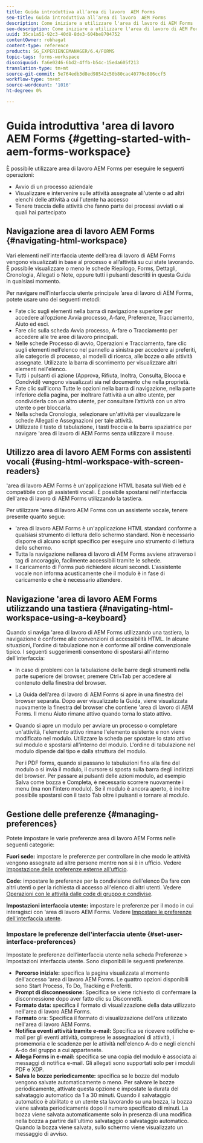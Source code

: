 ```yaml
---
title: Guida introduttiva all’area di lavoro  AEM Forms
seo-title: Guida introduttiva all’area di lavoro  AEM Forms
description: Come iniziare a utilizzare l'area di lavoro di AEM Forms  LiveCycle per gestire i processi di automazione aziendale.
seo-description: Come iniziare a utilizzare l'area di lavoro di AEM Forms  LiveCycle per gestire i processi di automazione aziendale.
uuid: 35ca1a51-92c3-40d8-8de3-604be8704752
contentOwner: robhagat
content-type: reference
products: SG_EXPERIENCEMANAGER/6.4/FORMS
topic-tags: forms-workspace
discoiquuid: fa6e0246-6bd2-4ffb-b54c-15eda605f213
translation-type: tm+mt
source-git-commit: 5e764edb3d8ed98542c50b80cac40776c886ccf5
workflow-type: tm+mt
source-wordcount: '1016'
ht-degree: 0%

---
```



# Guida introduttiva &#39;area di lavoro AEM Forms {#getting-started-with-aem-forms-workspace}

È possibile utilizzare  area di lavoro AEM Forms per eseguire le seguenti operazioni:

* Avvio di un processo aziendale
* Visualizzare e intervenire sulle attività assegnate all&#39;utente o ad altri elenchi delle attività a cui l&#39;utente ha accesso
* Tenere traccia delle attività che fanno parte dei processi avviati o ai quali hai partecipato

## Navigazione  area di lavoro AEM Forms {#navigating-html-workspace}

Vari elementi nell’interfaccia utente dell’area di lavoro di  AEM Forms vengono visualizzati in base al processo e all’attività su cui state lavorando. È possibile visualizzare o meno le schede Riepilogo, Forms, Dettagli, Cronologia, Allegati o Note, oppure tutti i pulsanti descritti in questa Guida in qualsiasi momento.

Per navigare nell’interfaccia utente principale ’area di lavoro di AEM Forms, potete usare uno dei seguenti metodi:

* Fate clic sugli elementi nella barra di navigazione superiore per accedere all’opzione Avvia processo, A-fare, Preferenze, Tracciamento, Aiuto ed esci.
* Fare clic sulla scheda Avvia processo, A-fare o Tracciamento per accedere alle tre aree di lavoro principali.
* Nelle schede Processo di avvio, Operazioni e Tracciamento, fare clic sugli elementi nell’elenco nel pannello a sinistra per accedere ai preferiti, alle categorie di processo, ai modelli di ricerca, alle bozze o alle attività assegnate. Utilizzate la barra di scorrimento per visualizzare altri elementi nell&#39;elenco.
* Tutti i pulsanti di azione (Approva, Rifiuta, Inoltra, Consulta, Blocca e Condividi) vengono visualizzati sia nel documento che nella proprietà.
* Fate clic sull’icona Tutte le opzioni nella barra di navigazione, nella parte inferiore della pagina, per inoltrare l’attività a un altro utente, per condividerla con un altro utente, per consultare l’attività con un altro utente o per bloccarla.
* Nella scheda Cronologia, selezionare un&#39;attività per visualizzare le schede Allegati e Assegnazioni per tale attività.
* Utilizzate il tasto di tabulazione, i tasti freccia e la barra spaziatrice per navigare &#39;area di lavoro di AEM Forms senza utilizzare il mouse.

## Utilizzo  area di lavoro AEM Forms con assistenti vocali {#using-html-workspace-with-screen-readers}

&#39;area di lavoro AEM Forms è un&#39;applicazione HTML basata sul Web ed è compatibile con gli assistenti vocali. È possibile spostarsi nell&#39;interfaccia dell&#39;area di lavoro di  AEM Forms utilizzando la tastiera.

Per utilizzare &#39;area di lavoro AEM Forms con un assistente vocale, tenere presente quanto segue:

* &#39;area di lavoro AEM Forms è un&#39;applicazione HTML standard conforme a qualsiasi strumento di lettura dello schermo standard. Non è necessario disporre di alcuno script specifico per eseguire uno strumento di lettura dello schermo.
* Tutta la navigazione nellarea di lavoro di AEM Forms avviene attraverso i tag di ancoraggio, facilmente accessibili tramite le schede.
* Il caricamento di Forms può richiedere alcuni secondi. L&#39;assistente vocale non informa acusticamente che il modulo è in fase di caricamento e che è necessario attendere.

## Navigazione &#39;area di lavoro AEM Forms utilizzando una tastiera {#navigating-html-workspace-using-a-keyboard}

Quando si naviga &#39;area di lavoro di AEM Forms utilizzando una tastiera, la navigazione è conforme alle convenzioni di accessibilità HTML. In alcune situazioni, l&#39;ordine di tabulazione non è conforme all&#39;ordine convenzionale tipico. I seguenti suggerimenti consentono di spostarsi all&#39;interno dell&#39;interfaccia:

* In caso di problemi con la tabulazione delle barre degli strumenti nella parte superiore del browser, premere Ctrl+Tab per accedere al contenuto della finestra del browser.
* La Guida dell’area di lavoro di  AEM Forms si apre in una finestra del browser separata. Dopo aver visualizzato la Guida, viene visualizzata nuovamente la finestra del browser che contiene &#39;area di lavoro di AEM Forms. Il menu Aiuto rimane attivo quando torna lo stato attivo.
* Quando si apre un modulo per avviare un processo o completare un&#39;attività, l&#39;elemento attivo rimane l&#39;elemento esistente e non viene modificato nel modulo. Utilizzare la scheda per spostare lo stato attivo sul modulo e spostarsi all&#39;interno del modulo. L&#39;ordine di tabulazione nel modulo dipende dal tipo e dalla struttura del modulo.

   Per i PDF forms, quando si passano le tabulazioni fino alla fine del modulo o si invia il modulo, il cursore si sposta sulla barra degli indirizzi del browser. Per passare ai pulsanti delle azioni modulo, ad esempio Salva come bozza e Completa, è necessario scorrere nuovamente i menu (ma non l&#39;intero modulo). Se il modulo è ancora aperto, è inoltre possibile spostarsi con il tasto Tab oltre i pulsanti e tornare al modulo.

## Gestione delle preferenze {#managing-preferences}

Potete impostare le varie preferenze  area di lavoro AEM Forms nelle seguenti categorie:

**Fuori sede:** impostare le preferenze per controllare in che modo le attività vengono assegnate ad altre persone mentre non si è in ufficio. Vedere [Impostazione delle preferenze esterne all&#39;ufficio](/help/forms/using/todo-lists.md#setting-out-of-office-preferences).

**Code:** impostare le preferenze per la condivisione dell&#39;elenco Da fare con altri utenti o per la richiesta di accesso all&#39;elenco di altri utenti. Vedere [Operazioni con le attività dalle code di gruppo e condivise](/help/forms/using/todo-lists.md#working-with-tasks-from-group-and-shared-queues).

**Impostazioni interfaccia utente:** impostare le preferenze per il modo in cui interagisci con &#39;area di lavoro AEM Forms. Vedere [Impostare le preferenze dell&#39;interfaccia utente](#set-user-interface-preferences).

### Impostare le preferenze dell&#39;interfaccia utente {#set-user-interface-preferences}

Impostate le preferenze dell’interfaccia utente nella scheda Preferenze > Impostazioni interfaccia utente. Sono disponibili le seguenti preferenze.

* **Percorso iniziale:** specifica la pagina visualizzata al momento dell&#39;accesso &#39;area di lavoro AEM Forms. Le quattro opzioni disponibili sono Start Process, To Do, Tracking e Preferiti.
* **Prompt di disconnessione:** Specifica se viene richiesto di confermare la disconnessione dopo aver fatto clic su Disconnetti.
* **Formato data:** specifica il formato di visualizzazione della data utilizzato nell&#39;area di lavoro  AEM Forms.
* **Formato** ora: Specifica il formato di visualizzazione dell&#39;ora utilizzato nell&#39;area di lavoro  AEM Forms.
* **Notifica eventi attività tramite e-mail:** Specifica se ricevere notifiche e-mail per gli eventi attività, comprese le assegnazioni di attività, i promemoria e le scadenze per le attività nell&#39;elenco A-do e negli elenchi A-do del gruppo a cui appartenete.
* **Allega Forms in e-mail:** specifica se una copia del modulo è associata ai messaggi di notifica e-mail. Gli allegati sono supportati solo per i moduli PDF e XDP.
* **Salva le bozze periodicamente:** specifica se le bozze del modulo vengono salvate automaticamente o meno. Per salvare le bozze periodicamente, attivate questa opzione e impostate la durata del salvataggio automatico da 1 a 30 minuti. Quando il salvataggio automatico è abilitato e un utente sta lavorando su una bozza, la bozza viene salvata periodicamente dopo il numero specificato di minuti. La bozza viene salvata automaticamente solo in presenza di una modifica nella bozza a partire dall&#39;ultimo salvataggio o salvataggio automatico. Quando la bozza viene salvata, sullo schermo viene visualizzato un messaggio di avviso.

